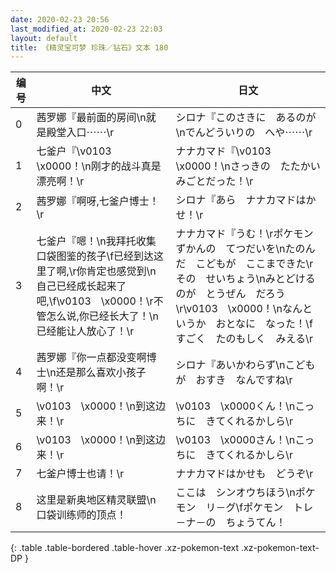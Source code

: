 ```yaml
---
date: 2020-02-23 20:56
last_modified_at: 2020-02-23 22:03
layout: default
title: 《精灵宝可梦 珍珠／钻石》文本 180
---
```

| 编号 | 中文 | 日文 |
| ---- | ---- | ---- |
| 0 | 茜罗娜『最前面的房间\n就是殿堂入口⋯⋯\r | シロナ『このさきに　あるのが\nでんどういりの　へや⋯⋯\r |
| 1 | 七釜户『\v0103　\x0000！\n刚才的战斗真是漂亮啊！\r | ナナカマド『\v0103　\x0000！\nさっきの　たたかい　みごとだった！\r |
| 2 | 茜罗娜『啊呀,七釜户博士！\r | シロナ『あら　ナナカマドはかせ！\r |
| 3 | 七釜户『嗯！\n我拜托收集口袋图鉴的孩子\f已经到达这里了啊,\r你肯定也感觉到\n自己已经成长起来了吧,\f\v0103　\x0000！\r不管怎么说,你已经长大了！\n已经能让人放心了！\r | ナナカマド『うむ！\rポケモンずかんの　てつだいを\nたのんだ　こどもが　ここまできた\rその　せいちょう\nみとどけるのが　とうぜん　だろう\r\v0103　\x0000！\nなんというか　おとなに　なった！\fすごく　たのもしく　みえる\r |
| 4 | 茜罗娜『你一点都没变啊博士\n还是那么喜欢小孩子啊！\r | シロナ『あいかわらず\nこどもが　おすき　なんですね\r |
| 5 | \v0103　\x0000！\n到这边来！\r | \v0103　\x0000くん！\nこっちに　きてくれるかしら\r |
| 6 | \v0103　\x0000！\n到这边来！\r | \v0103　\x0000さん！\nこっちに　きてくれるかしら\r |
| 7 | 七釜户博士也请！\r | ナナカマドはかせも　どうぞ\r |
| 8 | 这里是新奥地区精灵联盟\n口袋训练师的顶点！ | ここは　シンオウちほう\nポケモン　リ－グ\fポケモン　トレ－ナ－の　ちょうてん！ |
{: .table .table-bordered .table-hover .xz-pokemon-text .xz-pokemon-text-DP }